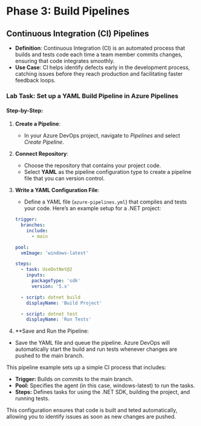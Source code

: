 # Phase 3: Build Pipelines

## Continuous Integration (CI) Pipelines

- **Definition**: Continuous Integration (CI) is an automated process that builds and tests code each time a team member commits changes, ensuring that code integrates smoothly.
- **Use Case**: CI helps identify defects early in the development process, catching issues before they reach production and facilitating faster feedback loops.

### Lab Task: Set up a YAML Build Pipeline in Azure Pipelines

#### Step-by-Step:

1. **Create a Pipeline**:
   - In your Azure DevOps project, navigate to *Pipelines* and select *Create Pipeline*.

2. **Connect Repository**:
   - Choose the repository that contains your project code.
   - Select **YAML** as the pipeline configuration type to create a pipeline file that you can version control.

3. **Write a YAML Configuration File**:
   - Define a YAML file (`azure-pipelines.yml`) that compiles and tests your code. Here’s an example setup for a .NET project:

   ```yaml
   trigger:
     branches:
       include:
         - main

   pool:
     vmImage: 'windows-latest'

   steps:
     - task: UseDotNet@2
       inputs:
         packageType: 'sdk'
         version: '5.x'

     - script: dotnet build
       displayName: 'Build Project'

     - script: dotnet test
       displayName: 'Run Tests'
    ```
4. **Save and Run the Pipeline:
- Save the YAML file and queue the pipeline. Azure DevOps will automatically start the build and run tests whenever changes are pushed to the main branch.

This pipeline example sets up a simple CI process that includes:
- **Trigger:** Builds on commits to the main branch.
- **Pool:** Specifies the agent (in this case, windows-latest) to run the tasks.
- **Steps:** Defines tasks for using the .NET SDK, building the project, and running tests.

This configuration ensures that code is built and teted automatically, allowing you to identify issues as soon as new changes are pushed.